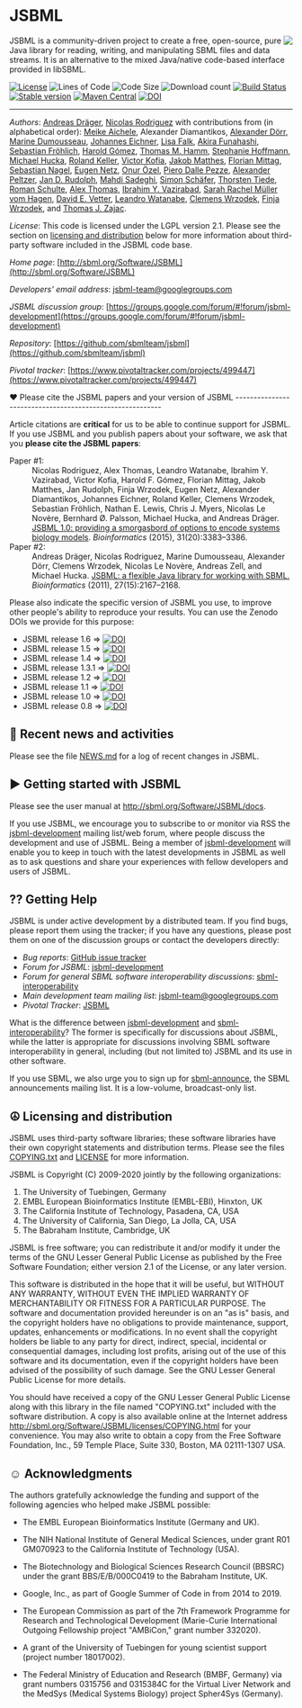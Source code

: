 JSBML
=====

<img align="right" src="doc/common/logo/jsbml_logo_200px.png"> JSBML is a community-driven project to create a free, open-source, pure Java library for reading, writing, and manipulating SBML files and data streams. It is an alternative to the mixed Java/native code-based interface provided in libSBML. 

[![License](http://img.shields.io/:license-LGPL-blue.svg?style=plastic)](https://www.gnu.org/licenses/old-licenses/lgpl-2.1.en.html)
![Lines of Code](https://img.shields.io/tokei/lines/github/sbmlteam/jsbml?color=orange&style=plastic)
![Code Size](https://img.shields.io/github/languages/code-size/sbmlteam/jsbml.svg?style=plastic)
![Download count](https://img.shields.io/github/downloads/sbmlteam/jsbml/total.svg?style=plastic)
[![Build Status](https://img.shields.io/travis/com/sbmlteam/jsbml.svg?style=plastic)](https://travis-ci.com/sbmlteam/jsbml)
[![Stable version](https://img.shields.io/badge/stable_version-1.6-brightgreen.svg?style=plastic)](https://github.com/sbmlteam/jsbml/releases/tag/v1.6)
[![Maven Central](https://img.shields.io/maven-central/v/org.sbml.jsbml/jsbml?version=1.6.1-SNAPSHOT?label=Maven%20Central&style=plastic)](https://search.maven.org/search?q=jsbml)
[![DOI](http://img.shields.io/badge/DOI-10.1093%20%2F%20bioinformatics%20%2F%20btv341-blue.svg?style=plastic)](https://doi.org/10.1093/bioinformatics/btv341)

----
*Authors*: [Andreas Dräger](http://sbrg.ucsd.edu/researchers/draeger/),
[Nicolas Rodriguez](http://lenoverelab.org/members/Nicolas_Rodriguez/)
with contributions from (in alphabetical order):
[Meike Aichele](https://github.com/MeikeAi/),
Alexander Diamantikos,
[Alexander Dörr](http://www.cogsys.cs.uni-tuebingen.de/mitarb/doerr/),
[Marine Dumousseau](https://sourceforge.net/u/marine3/profile/),
[Johannes Eichner](http://www.cogsys.cs.uni-tuebingen.de/mitarb/eichner/),
[Lisa Falk](https://github.com/LisaFalk),
[Akira Funahashi](http://fun.bio.keio.ac.jp/~funa/),
[Sebastian Fröhlich](https://www.linkedin.com/in/sebastian-fröhlich-74b34b92/),
[Harold Gómez](https://www.bsse.ethz.ch/cobi/people/person-detail.html?persid=211340),
[Thomas M. Hamm](https://github.com/tmhamm),
[Stephanie Hoffmann](http://www.cogsys.cs.uni-tuebingen.de/mitarb/hoffmann/),
[Michael Hucka](http://www.cds.caltech.edu/~mhucka),
[Roland Keller](http://www.cogsys.cs.uni-tuebingen.de/mitarb/keller/),
[Victor Kofia](http://kofiav.blogspot.ca),
[Jakob Matthes](https://github.com/jakobmatthes),
[Florian Mittag](http://www.cogsys.cs.uni-tuebingen.de/mitarb/mittag/),
[Sebastian Nagel](http://www.ti.uni-tuebingen.de/Sebastian-Nagel.1843.0.html),
[Eugen Netz](https://abi.inf.uni-tuebingen.de/People/netz),
[Onur Özel](https://github.com/Onur101010),
[Piero Dalle Pezze](https://www.linkedin.com/in/pdallepezze),
[Alexander Peltzer](http://it.inf.uni-tuebingen.de/?page_id=110),
[Jan D. Rudolph](http://www.biochem.mpg.de/employees/47658/226605),
[Mahdi Sadeghi](https://uni-tuebingen.de/en/faculties/faculty-of-science/departments/computer-science/lehrstuehle/cognitive-modeling/staff/mahdi-sadeghi/),
[Simon Schäfer](https://www.linkedin.com/in/simon-h-schaefer/),
[Thorsten Tiede](https://github.com/thortiede),
[Roman Schulte](http://www.roman-schulte.de),
[Alex Thomas](http://sbrg.ucsd.edu/researchers/thomas/),
[Ibrahim Y. Vazirabad](http://www.mscs.mu.edu/~ivazirab/),
[Sarah Rachel Müller vom Hagen](https://github.com/mvhsara),
[David E. Vetter](https://github.com/DEVetter),
[Leandro Watanabe](http://www.async.ece.utah.edu/~leandro/),
[Clemens Wrzodek](http://www.cogsys.cs.uni-tuebingen.de/mitarb/wrzodek/),
[Finja Wrzodek](http://www.cogsys.cs.uni-tuebingen.de/mitarb/buechel/),
and
[Thomas J. Zajac](https://github.com/mephenor/).


*License*: This code is licensed under the LGPL version 2.1.  Please see the section on [licensing and distribution](#-licensing-and-distribution) below for more information about third-party software included in the JSBML code base.

*Home page*: [http://sbml.org/Software/JSBML](http://sbml.org/Software/JSBML)

*Developers' email address*: [jsbml-team@googlegroups.com](mailto:jsbml-team@googlegroups.com)

*JSBML discussion group*: [https://groups.google.com/forum/#!forum/jsbml-development](https://groups.google.com/forum/#!forum/jsbml-development)

*Repository*: [https://github.com/sbmlteam/jsbml](https://github.com/sbmlteam/jsbml)

*Pivotal tracker*: [https://www.pivotaltracker.com/projects/499447](https://www.pivotaltracker.com/projects/499447)

<div id="cite"/>
♥️ Please cite the JSBML papers and your version of JSBML
---------------------------------------------------------

Article citations are **critical** for us to be able to continue support for JSBML.  If you use JSBML and you publish papers about your software, we ask that you **please cite the JSBML papers**:

<dl>
<dt>Paper #1:</dt>
<dd>Nicolas Rodriguez, Alex Thomas, Leandro Watanabe, Ibrahim Y. Vazirabad, Victor Kofia, Harold F. Gómez, Florian Mittag, Jakob Matthes, Jan Rudolph, Finja Wrzodek, Eugen Netz, Alexander Diamantikos, Johannes Eichner, Roland Keller, Clemens Wrzodek, Sebastian Fröhlich, Nathan E. Lewis, Chris J. Myers, Nicolas Le Novère, Bernhard Ø. Palsson, Michael Hucka, and Andreas Dräger. <a href="http://bioinformatics.oxfordjournals.org/content/31/20/3383">JSBML 1.0: providing a smorgasbord of options to encode systems biology models</a>. <i>Bioinformatics</i> (2015), 31(20):3383&ndash;3386.</dd>

<dt>Paper #2:</dt>
<dd>Andreas Dräger, Nicolas Rodriguez, Marine Dumousseau, Alexander Dörr, Clemens Wrzodek, Nicolas Le Novère, Andreas Zell, and Michael Hucka. <a href="http://bioinformatics.oxfordjournals.org/content/27/15/2167">JSBML: a flexible Java library for working with SBML.</a> <i>Bioinformatics</i> (2011), 27(15):2167–2168.</dd>
</dl>

Please also indicate the specific version of JSBML you use, to improve other people's ability to reproduce your results.  You can use the Zenodo DOIs we provide for this purpose:

* JSBML release 1.6 &rArr; [![DOI](https://zenodo.org/badge/DOI/10.5281/zenodo.5789493.svg?style=plastic)](https://doi.org/10.5281/zenodo.5789493)
* JSBML release 1.5 &rArr; [![DOI](https://zenodo.org/badge/DOI/10.5281/zenodo.3751775.svg?style=plastic)](https://doi.org/10.5281/zenodo.3751775)
* JSBML release 1.4 &rArr; [![DOI](https://zenodo.org/badge/DOI/10.5281/zenodo.1346189.svg?style=plastic)](https://doi.org/10.5281/zenodo.1346189)
* JSBML release 1.3.1 &rArr; [![DOI](https://zenodo.org/badge/DOI/10.5281/zenodo.1118387.svg?style=plastic)](https://doi.org/10.5281/zenodo.1118387)
* JSBML release 1.2 &rArr; [![DOI](https://zenodo.org/badge/DOI/10.5281/zenodo.200544.svg?style=plastic)](https://doi.org/10.5281/zenodo.200544)
* JSBML release 1.1 &rArr; [![DOI](https://zenodo.org/badge/DOI/10.5281/zenodo.55323.svg?style=plastic)](https://doi.org/10.5281/zenodo.55323)
* JSBML release 1.0 &rArr; [![DOI](https://zenodo.org/badge/DOI/10.5281/zenodo.55635.svg?style=plastic)](https://doi.org/10.5281/zenodo.55635)
* JSBML release 0.8 &rArr; [![DOI](https://zenodo.org/badge/DOI/10.5281/zenodo.55636.svg?style=plastic)](https://doi.org/10.5281/zenodo.55636)


📰 Recent news and activities
-----------------------------

Please see the file [NEWS.md](NEWS.md) for a log of recent changes in JSBML.


► Getting started with JSBML
----------------------------

Please see the user manual at http://sbml.org/Software/JSBML/docs.

If you use JSBML, we encourage you to subscribe to or monitor via RSS the [jsbml-development](https://groups.google.com/forum/#!forum/jsbml-development) mailing list/web forum, where people discuss the development and use of JSBML.  Being a member of [jsbml-development](https://groups.google.com/forum/#!forum/jsbml-development) will enable you to keep in touch with the latest developments in JSBML as well as to ask questions and share your experiences with fellow developers and users of JSBML.


⁇ Getting Help
------------

JSBML is under active development by a distributed team.  If you find bugs, please report them using the tracker; if you have any questions, please post them on one of the discussion groups or contact the developers directly:

* *Bug reports*: [GitHub issue tracker](https://github.com/sbmlteam/jsbml/issues)
* *Forum for JSBML*: [jsbml-development](https://groups.google.com/forum/#!forum/jsbml-development)
* *Forum for general SBML software interoperability discussions*: [sbml-interoperability](https://groups.google.com/forum/#!forum/sbml-interoperability)
* *Main development team mailing list*: [jsbml-team@googlegroups.com](mailto:jsbml-team@googlegroups.com)
* *Pivotal Tracker*: [JSBML](https://www.pivotaltracker.com/n/projects/499447)

What is the difference between [jsbml-development](https://groups.google.com/forum/#!forum/jsbml-development) and [sbml-interoperability](https://groups.google.com/forum/#!forum/sbml-interoperability)?  The former is specifically for discussions about JSBML, while the latter is appropriate for discussions involving SBML software interoperability in general, including (but not limited to) JSBML and its use in other software.

If you use SBML, we also urge you to sign up for [sbml-announce](https://groups.google.com/forum/#!forum/sbml-announce), the SBML announcements mailing list.  It is a low-volume, broadcast-only list.


☮ Licensing and distribution
----------------------------

JSBML uses third-party software libraries; these software libraries have their own copyright statements and distribution terms.  Please see the files [COPYING.txt](./COPYING.txt) and [LICENSE](./LICENSE) for more information.

JSBML is Copyright (C) 2009-2020 jointly by the following organizations:

1. The University of Tuebingen, Germany
2. EMBL European Bioinformatics Institute (EMBL-EBI), Hinxton, UK
3. The California Institute of Technology, Pasadena, CA, USA
4. The University of California, San Diego, La Jolla, CA, USA
5. The Babraham Institute, Cambridge, UK

JSBML is free software; you can redistribute it and/or modify it under the terms of the GNU Lesser General Public License as published by the Free Software Foundation; either version 2.1 of the License, or any later version.

This software is distributed in the hope that it will be useful, but WITHOUT ANY WARRANTY, WITHOUT EVEN THE IMPLIED WARRANTY OF MERCHANTABILITY OR FITNESS FOR A PARTICULAR PURPOSE.  The software and documentation provided hereunder is on an "as is" basis, and the copyright holders have no obligations to provide maintenance, support, updates, enhancements or modifications.  In no event shall the copyright holders be liable to any party for direct, indirect, special, incidental or consequential damages, including lost profits, arising out of the use of this software and its documentation, even if the copyright holders have been advised of the possibility of such damage.  See the GNU Lesser General Public License for more details.

You should have received a copy of the GNU Lesser General Public License along with this library in the file named "COPYING.txt" included with the software distribution.  A copy is also available online at the Internet address http://sbml.org/Software/JSBML/licenses/COPYING.html for your convenience.  You may also write to obtain a copy from the Free Software Foundation, Inc., 59 Temple Place, Suite 330, Boston, MA 02111-1307 USA.


☺ Acknowledgments
-----------------------

The authors gratefully acknowledge the funding and support of the following agencies who helped make JSBML possible:

* The EMBL European Bioinformatics Institute (Germany and UK).

* The NIH National Institute of General Medical Sciences, under grant R01 GM070923 to the California Institute of Technology (USA).

* The Biotechnology and Biological Sciences Research Council (BBSRC) under the grant BBS/E/B/000C0419 to the Babraham Institute, UK.

* Google, Inc., as part of Google Summer of Code in from 2014 to 2019.

* The European Commission as part of the 7th Framework Programme for Research and Technological Development (Marie-Curie International Outgoing Fellowship project "AMBiCon," grant number 332020).

* A grant of the University of Tuebingen for young scientist support (project number 18017002).

* The Federal Ministry of Education and Research (BMBF, Germany) via grant numbers 0315756 and 0315384C for the Virtual Liver Network and the MedSys (Medical Systems Biology) project Spher4Sys (Germany).
